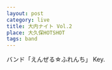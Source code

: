 ```yaml
---
layout: post
category: live
title: 大内ナイト Vol.2
place: 大久保HOTSHOT
tags: band
---
```

バンド「えんぜる☆ふれんち」 Key.